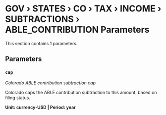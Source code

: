# GOV › STATES › CO › TAX › INCOME › SUBTRACTIONS › ABLE_CONTRIBUTION Parameters

This section contains 1 parameters.

## Parameters

### `cap`
*Colorado ABLE contribution subtraction cap*

Colorado caps the ABLE contribution subtraction to this amount, based on filing status.

**Unit: currency-USD | Period: year**

